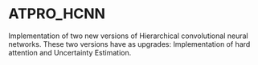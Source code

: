 # ATPRO_HCNN
Implementation of two new versions of Hierarchical convolutional neural networks. 
These two versions have as upgrades: Implementation of hard attention and Uncertainty Estimation.
